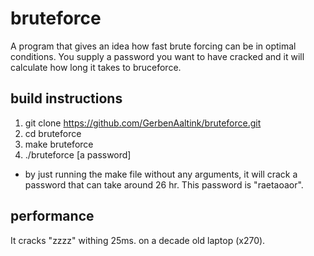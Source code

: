 # bruteforce

A program that gives an idea how fast brute forcing can be in optimal conditions. 
You supply a password you want to have cracked and it will calculate how long it takes to bruceforce.

## build instructions
1. git clone https://github.com/GerbenAaltink/bruteforce.git
2. cd bruteforce
3. make bruteforce
4. ./bruteforce [a password]
* by just running the make file without any arguments, it will crack a password that can take around 26 hr. This password is "raetaoaor".

## performance
It cracks "zzzz" withing 25ms. on a decade old laptop (x270).
